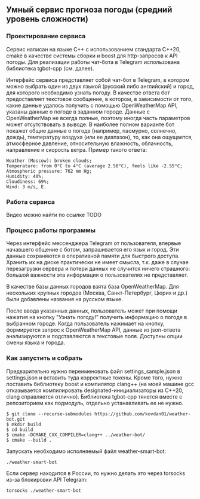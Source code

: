 ## Умный сервис прогноза погоды (средний уровень сложности)

### Проектирование сервиса

Сервис написан на языке C++ с использованием стандарта C++20, cmake в качестве системы сборки и boost для http-запросов к API погоды. Для реализации работы чат-бота в Telegram использована библиотека tgbot-cpp (см. далее).

Интерфейс сервиса представляет собой чат-бот в Telegram, в котором можно выбрать один из двух языкой (русский либо английский) и город, для которого необходимо узнать погоду. В качестве ответа бот предоставляет текстовое сообщение, в котором, в зависимости от того, какие данные удалось получить с помощью OpenWeatherMap API, указаны данные о погоде в заданном городе. Данные с OpenWeatherMap не всегда полные, поэтому иногда часть параметров может отсутствовать в выводе. В наиболее полном варианте бот покажет общие данные о погоде (например, пасмурно, солнечно, дождь), температуру воздуха (или ее диапазон), то, как она ощущается, атмосферное давление, относительную влажность, облачность, направление и скорость ветра. Пример такого ответа:

```
Weather (Moscow): broken clouds;
Temperature: from 0°C to 4°C (average 2.58°C), feels like -2.55°C;
Atmospheric pressure: 762 mm Hg;
Humidity: 40%;
Cloudiness: 69%;
Wind: 3 m/s, E.
```

### Работа сервиса

Видео можно найти по ссылке TODO

### Процесс работы программы

Через интерфейс мессенджера Telegram от пользователя, впервые начавшего общение с ботом, запрашивается его язык и город. Эти данные сохраняются в оперативной памяти для быстрого доступа. Хранить их на диске практически не имеет смысла, т.к. даже в случае перезагрузки сервера и потери данных не случится ничего страшного: большой важности эта информация о пользователях не представляет.

В качестве базы данных городов взята база OpenWeatherMap. Для нескольких крупных городов (Москва, Санкт-Петербург, Цюрих и др.) были добавлены названия на русском языке.

После ввода указанных данных, пользователь может при помощи нажатия на кнопку "Узнать погоду!" получить информацию о погоде в выбранном городе. Когда пользователь нажимает на кнопку, формируется запрос к OpenWeatherMap API, данные из json-ответа анализируются и подставляются в текстовые поля. Доступны опции смены языка и города.


### Как запустить и собрать

Предварительно нужно переименовать файл settings_sample.json в settings.json и вставить туда корректные токены. Кроме того, нужно поставить библиотеку boost и компилятор clang++ (на моей машине gcc отказывается компилировать designated-инициализаторы из C++20, clang справляется отлично). Библиотека tgbot-cpp тянется вместе с репозиторием как подмодуль, отдельно устанавливать ее не нужно.

```
$ git clone --recurse-submodules https://github.com/kovdan01/weather-bot.git
$ mkdir build
$ cd build
$ cmake -DCMAKE_CXX_COMPILER=clang++ ../weather-bot/
$ cmake --build .
```

Запускать необходимо исполняемый файл weather-smart-bot:

```
./weather-smart-bot
```

Если сервер находится в России, то нужно делать это через torsocks из-за блокировки API Telegram:

```
torsocks ./weather-smart-bot
```
